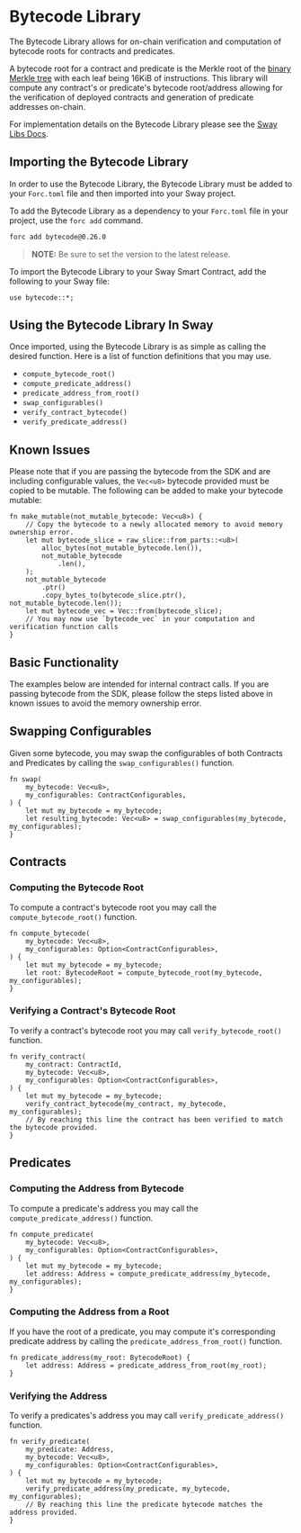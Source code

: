 # Bytecode Library

The Bytecode Library allows for on-chain verification and computation of bytecode roots for contracts and predicates.

A bytecode root for a contract and predicate is the Merkle root of the [binary Merkle tree](https://github.com/FuelLabs/fuel-specs/blob/master/src/protocol/cryptographic-primitives.md#binary-merkle-tree) with each leaf being 16KiB of instructions. This library will compute any contract's or predicate's bytecode root/address allowing for the verification of deployed contracts and generation of predicate addresses on-chain.

For implementation details on the Bytecode Library please see the [Sway Libs Docs](https://fuellabs.github.io/sway-libs/master/sway_libs/bytecode/bytecode/).

## Importing the Bytecode Library

In order to use the Bytecode Library, the Bytecode Library must be added to your `Forc.toml` file and then imported into your Sway project.

To add the Bytecode Library as a dependency to your `Forc.toml` file in your project, use the `forc add` command.

```bash
forc add bytecode@0.26.0
```

> **NOTE:** Be sure to set the version to the latest release.

To import the Bytecode Library to your Sway Smart Contract, add the following to your Sway file:

```sway
use bytecode::*;
```

## Using the Bytecode Library In Sway

Once imported, using the Bytecode Library is as simple as calling the desired function. Here is a list of function definitions that you may use.

- `compute_bytecode_root()`
- `compute_predicate_address()`
- `predicate_address_from_root()`
- `swap_configurables()`
- `verify_contract_bytecode()`
- `verify_predicate_address()`

## Known Issues

Please note that if you are passing the bytecode from the SDK and are including configurable values, the `Vec<u8>` bytecode provided must be copied to be mutable. The following can be added to make your bytecode mutable:

```sway
fn make_mutable(not_mutable_bytecode: Vec<u8>) {
    // Copy the bytecode to a newly allocated memory to avoid memory ownership error.
    let mut bytecode_slice = raw_slice::from_parts::<u8>(
        alloc_bytes(not_mutable_bytecode.len()),
        not_mutable_bytecode
            .len(),
    );
    not_mutable_bytecode
        .ptr()
        .copy_bytes_to(bytecode_slice.ptr(), not_mutable_bytecode.len());
    let mut bytecode_vec = Vec::from(bytecode_slice);
    // You may now use `bytecode_vec` in your computation and verification function calls
}
```

## Basic Functionality

The examples below are intended for internal contract calls. If you are passing bytecode from the SDK, please follow the steps listed above in known issues to avoid the memory ownership error.

## Swapping Configurables

Given some bytecode, you may swap the configurables of both Contracts and Predicates by calling the `swap_configurables()` function.

```sway
fn swap(
    my_bytecode: Vec<u8>,
    my_configurables: ContractConfigurables,
) {
    let mut my_bytecode = my_bytecode;
    let resulting_bytecode: Vec<u8> = swap_configurables(my_bytecode, my_configurables);
}
```

## Contracts

### Computing the Bytecode Root

To compute a contract's bytecode root you may call the `compute_bytecode_root()` function.

```sway
fn compute_bytecode(
    my_bytecode: Vec<u8>,
    my_configurables: Option<ContractConfigurables>,
) {
    let mut my_bytecode = my_bytecode;
    let root: BytecodeRoot = compute_bytecode_root(my_bytecode, my_configurables);
}
```

### Verifying a Contract's Bytecode Root

To verify a contract's bytecode root you may call `verify_bytecode_root()` function.

```sway
fn verify_contract(
    my_contract: ContractId,
    my_bytecode: Vec<u8>,
    my_configurables: Option<ContractConfigurables>,
) {
    let mut my_bytecode = my_bytecode;
    verify_contract_bytecode(my_contract, my_bytecode, my_configurables);
    // By reaching this line the contract has been verified to match the bytecode provided.
}
```

## Predicates

### Computing the Address from Bytecode

To compute a predicate's address you may call the `compute_predicate_address()` function.

```sway
fn compute_predicate(
    my_bytecode: Vec<u8>,
    my_configurables: Option<ContractConfigurables>,
) {
    let mut my_bytecode = my_bytecode;
    let address: Address = compute_predicate_address(my_bytecode, my_configurables);
}
```

### Computing the Address from a Root

If you have the root of a predicate, you may compute it's corresponding predicate address by calling the `predicate_address_from_root()` function.

```sway
fn predicate_address(my_root: BytecodeRoot) {
    let address: Address = predicate_address_from_root(my_root);
}
```

### Verifying the Address

To verify a predicates's address you may call `verify_predicate_address()` function.

```sway
fn verify_predicate(
    my_predicate: Address,
    my_bytecode: Vec<u8>,
    my_configurables: Option<ContractConfigurables>,
) {
    let mut my_bytecode = my_bytecode;
    verify_predicate_address(my_predicate, my_bytecode, my_configurables);
    // By reaching this line the predicate bytecode matches the address provided.
}
```
